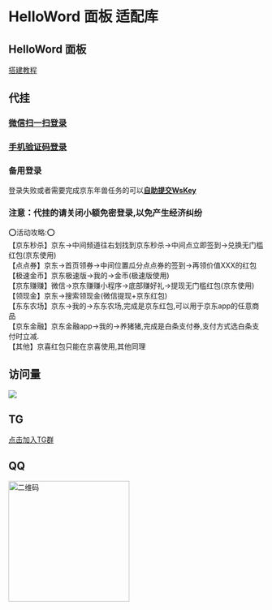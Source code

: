 # HelloWord 面板 适配库

## HelloWord 面板

<a href="https://supermanito.github.io/Helloworld/">搭建教程</a>

## 代挂

### <a href="http://43.139.83.72:2081">微信扫一扫登录</a>
### <a href="http://89.208.245.205:6789">手机验证码登录</a>

[//]: # (#### <a href="http://43.139.83.72:6789/">备用链接</a>)

### 备用登录
登录失败或者需要完成京东年兽任务的可以<a href="http://43.139.83.72:8081/index.html#/login">**自助提交WsKey**</a>

### 注意：代挂的请关闭小额免密登录,以免产生经济纠纷

⭕活动攻略:⭕<br/>
【京东秒杀】京东->中间频道往右划找到京东秒杀->中间点立即签到->兑换无门槛红包(京东使用)<br/>
【点点券】京东->首页领券->中间位置瓜分点点券的签到->再领价值XXX的红包<br/>
【极速金币】京东极速版->我的->金币(极速版使用)<br/>
【京东赚赚】微信->京东赚赚小程序->底部赚好礼->提现无门槛红包(京东使用)<br/>
【领现金】京东->搜索领现金(微信提现+京东红包)<br/>
【东东农场】京东->我的->东东农场,完成是京东红包,可以用于京东app的任意商品<br/>
【京东金融】京东金融app->我的->养猪猪,完成是白条支付券,支付方式选白条支付时立减.<br/>
【其他】京喜红包只能在京喜使用,其他同理<br/>

## 访问量

![](https://profile-counter.glitch.me/ShuaiLeiLu/count.svg)

## TG

<a href="https://t.me/+hHXs_RBjJkYxOGNl">点击加入TG群</a>

## QQ

<img src="./utils/QQ.png" width="238" alt="二维码"/>


